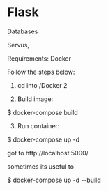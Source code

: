 # Flask
Databases


Servus,

Requirements: Docker

Follow the steps below:

1. cd into /Docker 2

2. Build image:

$ docker-compose build

3. Run container:

$ docker-compose up -d

got to http://localhost:5000/


sometimes its useful to

$ docker-compose up -d --build
